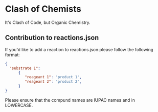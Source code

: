 # Clash of Chemists
It's Clash of Code, but Organic Chemistry.

## Contribution to reactions.json
If you'd like to add a reaction to reactions.json please follow the following format:
```json
{
  "substrate 1": 
      {
         "reageant 1": "product 1",
         "reageant 2": "product 2",
      }
}
```

Please ensure that the compund names are IUPAC names and in LOWERCASE.
